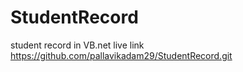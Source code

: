 # StudentRecord
student record in VB.net
live link
https://github.com/pallavikadam29/StudentRecord.git
